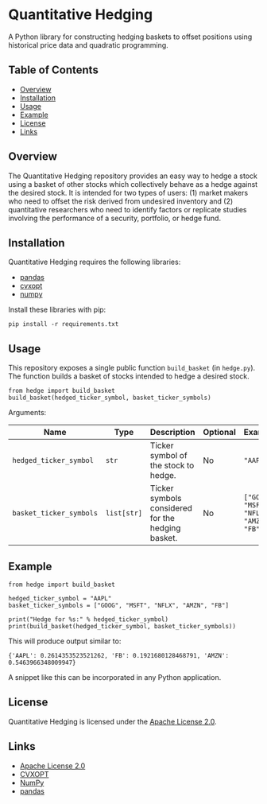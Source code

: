 # Quantitative Hedging

A Python library for constructing hedging baskets to offset positions using historical price data and quadratic programming.

## Table of Contents
- [Overview](#overview)
- [Installation](#installation)
- [Usage](#usage)
- [Example](#example)
- [License](#license)
- [Links](#links)

## Overview
The Quantitative Hedging repository provides an easy way to hedge a stock using a basket of other stocks which collectively behave as a hedge against the desired stock. It is intended for two types of users: (1) market makers who need to offset the risk derived from undesired inventory and (2) quantitative researchers who need to identify factors or replicate studies involving the performance of a security, portfolio, or hedge fund.

## Installation
Quantitative Hedging requires the following libraries:

- [pandas](https://pandas.pydata.org/)
- [cvxopt](https://cvxopt.org/)
- [numpy](https://numpy.org/)

Install these libraries with pip:

```
pip install -r requirements.txt
```

## Usage
This repository exposes a single public function `build_basket` (in `hedge.py`). The function builds a basket of stocks intended to hedge a desired stock.

```
from hedge import build_basket
build_basket(hedged_ticker_symbol, basket_ticker_symbols)
```

Arguments:

| Name | Type | Description | Optional | Example |
|------|------|-------------|---------|--------|
| `hedged_ticker_symbol` | `str` | Ticker symbol of the stock to hedge. | No | `"AAPL"` |
| `basket_ticker_symbols` | `list[str]` | Ticker symbols considered for the hedging basket. | No | `["GOOG", "MSFT", "NFLX", "AMZN", "FB"]` |

## Example
```
from hedge import build_basket

hedged_ticker_symbol = "AAPL"
basket_ticker_symbols = ["GOOG", "MSFT", "NFLX", "AMZN", "FB"]

print("Hedge for %s:" % hedged_ticker_symbol)
print(build_basket(hedged_ticker_symbol, basket_ticker_symbols))
```

This will produce output similar to:

```
{'AAPL': 0.2614353523521262, 'FB': 0.1921680128468791, 'AMZN': 0.5463966348009947}
```

A snippet like this can be incorporated in any Python application.

## License
Quantitative Hedging is licensed under the [Apache License 2.0](https://www.apache.org/licenses/LICENSE-2.0).

## Links
- [Apache License 2.0](https://www.apache.org/licenses/LICENSE-2.0)
- [CVXOPT](https://cvxopt.org/)
- [NumPy](https://numpy.org/)
- [pandas](https://pandas.pydata.org/)

